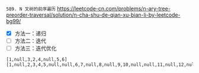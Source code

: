 
`589. N 叉树的前序遍历` https://leetcode-cn.com/problems/n-ary-tree-preorder-traversal/solution/n-cha-shu-de-qian-xu-bian-li-by-leetcode-bg99/
- [x] 方法一：递归
- [ ] 方法二：迭代
- [ ] 方法三：迭代优化

```
[1,null,3,2,4,null,5,6]
[1,null,2,3,4,5,null,null,6,7,null,8,null,9,10,null,null,11,null,12,null,13,null,null,14]
```
